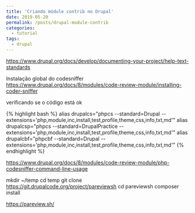 ```yaml
---
title: 'Criando módule contrib no Drupal'
date: 2019-05-20
permalink: /posts/drupal-module-contrib
categories:
  - tutorial
tags:
  - drupal
---
```


https://www.drupal.org/docs/develop/documenting-your-project/help-text-standards



Instalação global do codesniffer
https://www.drupal.org/docs/8/modules/code-review-module/installing-coder-sniffer


verificando se o código está ok

{% highlight bash %}
alias drupalcs="phpcs --standard=Drupal --extensions='php,module,inc,install,test,profile,theme,css,info,txt,md'" alias drupalcsp="phpcs --standard=DrupalPractice --extensions='php,module,inc,install,test,profile,theme,css,info,txt,md'" alias drupalcbf="phpcbf --standard=Drupal --extensions='php,module,inc,install,test,profile,theme,css,info,txt,md'"
{% endhighlight %}

https://www.drupal.org/docs/8/modules/code-review-module/php-codesniffer-command-line-usage


mkdir ~/temp
cd temp
git clone https://git.drupalcode.org/project/pareviewsh
cd pareviewsh
composer install


https://pareview.sh/


